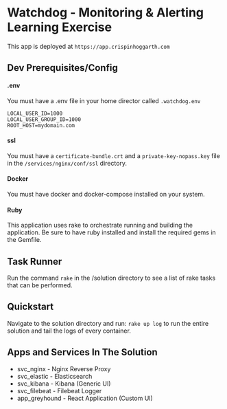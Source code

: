# Watchdog - Monitoring & Alerting Learning Exercise

This app is deployed at `https://app.crispinhoggarth.com`


## Dev Prerequisites/Config
#### .env
You must have a .env file in your home director called `.watchdog.env`
```
LOCAL_USER_ID=1000
LOCAL_USER_GROUP_ID=1000
ROOT_HOST=mydomain.com
```

#### ssl
You must have a `certificate-bundle.crt` and a `private-key-nopass.key` file in the `/services/nginx/conf/ssl` directory.

#### Docker
You must have docker and docker-compose installed on your system.

#### Ruby
This application uses rake to orchestrate running and building the application. Be sure to have ruby installed and install the required gems in the Gemfile.



## Task Runner
Run the command `rake` in the /solution directory to see a list of rake tasks that can be performed.



## Quickstart
Navigate to the solution directory and run: `rake up log` to run the entire solution and tail the logs of every container.

## Apps and Services In The Solution

- svc_nginx - Nginx Reverse Proxy
- svc_elastic - Elasticsearch
- svc_kibana - Kibana (Generic UI)
- svc_filebeat - Filebeat Logger
- app_greyhound - React Application (Custom UI)